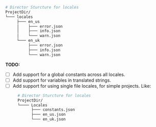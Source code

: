 

```bash
# Director Sturcture for locales
ProjectDir/
└─── locales
     ├─── en_us
     │    ├─── error.json
     │    ├─── info.json
     │    └─── warn.json
     └─── en_uk
          ├─── error.json
          ├─── info.json
          └─── warn.json
```


**TODO:**
- [ ] Add support for a global constants across all locales.
- [ ] Add support for variables in translated strings.
- [ ] Add support for using single file locales, for simple projects. Like:
  ```bash
    # Director Sturcture for locales
    ProjectDir/
    └──── Locales
          ├─── constants.json
          ├─── en_us.json
          └─── en_uk.json
  ```
